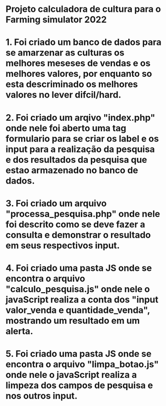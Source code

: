 # Projeto calculadora de cultura para o Farming simulator 2022

# 1. Foi criado um banco de dados para se amarzenar as culturas os melhores meseses de vendas e os melhores valores, por enquanto so esta descriminado os melhores valores no lever difcil/hard.

# 2. Foi criado um arqivo "index.php" onde nele foi aberto uma tag formulario para se criar os label e os input para a realização da pesquisa e dos resultados da pesquisa que estao armazenado no banco de dados.

# 3. Foi criado um arquivo "processa_pesquisa.php" onde nele foi descrito como se deve fazer a consulta e demonstrar o resultado em seus respectivos input.

# 4. Foi criado uma pasta JS onde se encontra o arquivo "calculo_pesquisa.js" onde nele o javaScript realiza a conta dos "input valor_venda e quantidade_venda", mostrando um resultado em um alerta.

# 5. Foi criado uma pasta JS onde se encontra o arquivo "limpa_botao.js" onde nele o javaScript realiza a limpeza dos campos de pesquisa e nos outros input.

